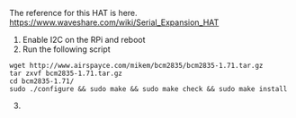 The reference for this HAT is here. 
https://www.waveshare.com/wiki/Serial_Expansion_HAT

1. Enable I2C on the RPi and reboot
2. Run the following script

```
wget http://www.airspayce.com/mikem/bcm2835/bcm2835-1.71.tar.gz
tar zxvf bcm2835-1.71.tar.gz 
cd bcm2835-1.71/
sudo ./configure && sudo make && sudo make check && sudo make install
```

3. 

